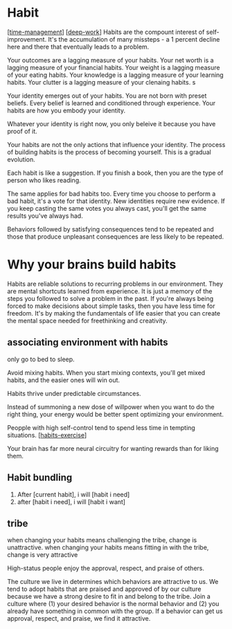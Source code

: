 # Habit
[[time-management]]
[[deep-work]]
Habits are the compount interest of self-improvement. It's the accumulation of many missteps - a 1 percent decline here and there that eventually leads to a problem. 

Your outcomes are a lagging measure of your habits. Your net worth is a lagging measure of your financial habits. Your weight is a lagging measure of your eating habits. Your knowledge is a lagging measure of your learning habits. Your clutter is a lagging measure of your clenaing habits. s

Your identity emerges out of your habits. You are not born with preset beliefs. Every belief is learned and conditioned through experience. Your habits are how you embody your identity. 

Whatever your identity is right now, you only beleive it because you have proof of it.

Your habits are not the only actions that influence your identity. The process of building habits is the process of becoming yourself. This is a gradual evolution.

Each habit is like a suggestion. If you finish a book, then you are the type of person who likes reading.

The same applies for bad habits too. Every time you choose to perform a bad habit, it's a vote for that identity. New identities require new evidence. If you keep casting the same votes you always cast, you'll get the same results you've always had.

Behaviors followed by satisfying consequences tend to be repeated and those that produce unpleasant consequences are less likely to be repeated. 

# Why your brains build habits
Habits are reliable solutions to recurring problems in our environment. They are mental shortcuts learned from experience. It is just a memory of the steps you followed to solve a problem in the past. If you're always being forced to make decisions about simple tasks, then you have less time for freedom. It's by making the fundamentals of life easier that you can create the mental space needed for freethinking and creativity.

## associating environment with habits
only go to bed to sleep. 

Avoid mixing habits. When you start mixing contexts, you'll get mixed habits, and the easier ones will win out. 

Habits thrive under predictable circumstances. 

Instead of summoning a new dose of willpower when you want to do the right thing, your energy would be better spent optimizing your environment.

Peopple with high self-control tend to spend less time in tempting situations. 
[[habits-exercise]]

Your brain has far more neural circuitry for wanting rewards than for liking them. 

## Habit bundling
1. After [current habit], i will [habit i need]
2. after [habit i need], i will [habit i want]

## tribe
when changing your habits means challenging the tribe, change is unattractive. when changing your habits means fitting in with the tribe, change is very attractive

High-status people enjoy the approval, respect, and praise of others. 

The culture we live in determines which behaviors are attractive to us. 
We tend to adopt habits that are praised and approved of by our culture because we have a strong desire to fit in and belong to the tribe. 
Join a culture where (1) your desired behavior is the normal behavior and (2) you already have something in common with the group. 
If a behavior can get us approval, respect, and praise, we find it attractive. 



[//begin]: # "Autogenerated link references for markdown compatibility"
[time-management]: time-management.md "Time management"
[deep-work]: deep-work.md "Deep work"
[habits-exercise]: habits-exercise.md "Habits Exercise"
[//end]: # "Autogenerated link references"